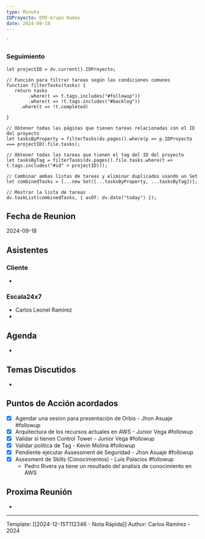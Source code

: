 ```yaml
---
type: Minuta
IDProyecto: EMX-Grupo Ramos
date: 2024-09-18
---
```

`

### Seguimiento

```dataviewjs
let projectID = dv.current().IDProyecto;

// Función para filtrar tareas según las condiciones comunes
function filterTasks(tasks) {
   return tasks
        .where(t => t.tags.includes("#followup"))
        .where(t => !t.tags.includes("#backlog"))
     .where(t => !t.completed)
        
}

// Obtener todas las páginas que tienen tareas relacionadas con el ID del proyecto
let tasksByProperty = filterTasks(dv.pages().where(p => p.IDProyecto === projectID).file.tasks);

// Obtener todas las tareas que tienen el tag del ID del proyecto
let tasksByTag = filterTasks(dv.pages().file.tasks.where(t => t.tags.includes("#id" + projectID)));

// Combinar ambas listas de tareas y eliminar duplicados usando un Set
let combinedTasks = [...new Set([...tasksByProperty, ...tasksByTag])];

// Mostrar la lista de tareas
dv.taskList(combinedTasks, { asOf: dv.date("today") });
 ```
## Fecha de Reunion
2024-09-18

## Asistentes

### Cliente
* 
### Escala24x7
- Carlos Leonel Ramírez
-  

## Agenda
* 
## Temas Discutidos
*  

## Puntos de Acción acordados
- [x] Agendar una sesion para presentación de Orbis - Jhon Asuaje #followup
- [x] Arquitectura de los recursos actuales en AWS - Junior Vega #followup
- [x] Validar si tienen Control Tower - Junior Vega #followup
- [x] Validar politica de Tag - Kevin Molina #followup
- [x] Pendiente ejecutar Assessment de Seguridad - Jhon Asuaje #followup
- [x] Assesment de Skills (Conocimientos) - Luis Palacios #followup
	- Pedro Rivera ya tiene un resultado del analisis de conocimiento en AWS
## Proxima Reunión
*   

---
Template: [[2024-12-15T112346 - Nota Rápida]]
Author: Carlos Ramírez - 2024
